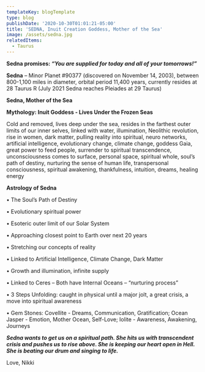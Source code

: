 ```yaml
---
templateKey: blogTemplate
type: blog
publishDate: '2020-10-30T01:01:21-05:00'
title: 'SEDNA, Inuit Creation Goddess, Mother of the Sea'
image: /assets/sedna.jpg
relatedItems:
  - Taurus
---
```

**Sedna promises: _“You are supplied for today and all of your tomorrows!”_**

**Sedna** – Minor Planet #90377 (discovered on November 14, 2003), between 800-1,100 miles in diameter, orbital period 11,400 years, currently resides at 28 Taurus R (July 2021 Sedna reaches Pleiades at 29 Taurus)

**Sedna, Mother of the Sea**

**Mythology: Inuit Goddess - Lives Under the Frozen Seas**

Cold and removed, lives deep under the sea, resides in the farthest outer limits of our inner selves, linked with water, illumination, Neolithic revolution, rise in women, dark matter, pulling reality into spiritual, neuro networks, artificial intelligence, evolutionary change, climate change, goddess Gaia, great power to feed people, surrender to spiritual transcendence, unconsciousness comes to surface, personal space, spiritual whole, soul’s path of destiny, nurturing the sense of human life, transpersonal consciousness, spiritual awakening, thankfulness, intuition, dreams, healing energy

**Astrology of Sedna**

•	The Soul’s Path of Destiny

•	Evolutionary spiritual power

•	Esoteric outer limit of our Solar System

•	Approaching closest point to Earth over next 20 years

•	Stretching our concepts of reality

•	Linked to Artificial Intelligence, Climate Change, Dark Matter

•	Growth and illumination, infinite supply

•	Linked to Ceres – Both have Internal Oceans – “nurturing process”

•	3 Steps Unfolding: caught in physical until a major jolt, a great crisis, a move into spiritual awareness

•	Gem Stones: Covellite - Dreams, Communication, Gratification; Ocean Jasper - Emotion, Mother Ocean, Self-Love; Iolite - Awareness, Awakening, Journeys

_**Sedna wants to get us on a spiritual path.  She hits us with transcendent crisis and pushes us to rise above.  She is keeping our heart open in Hell.  She is beating our drum and singing to life.**_

Love, Nikki
